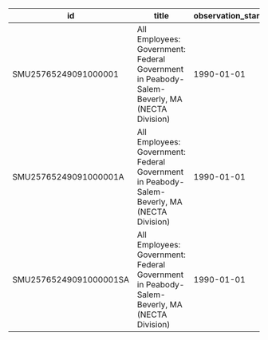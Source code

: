 | id                     | title                                                                                       | observation_start   | observation_end   |
|------------------------|---------------------------------------------------------------------------------------------|---------------------|-------------------|
| SMU25765249091000001   | All Employees: Government: Federal Government in Peabody-Salem-Beverly, MA (NECTA Division) | 1990-01-01          | 2022-07-01        |
| SMU25765249091000001A  | All Employees: Government: Federal Government in Peabody-Salem-Beverly, MA (NECTA Division) | 1990-01-01          | 2021-01-01        |
| SMU25765249091000001SA | All Employees: Government: Federal Government in Peabody-Salem-Beverly, MA (NECTA Division) | 1990-01-01          | 2022-07-01        |